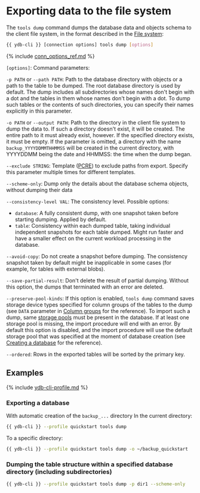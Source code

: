 # Exporting data to the file system

The `tools dump` command dumps the database data and objects schema to the client file system, in the format described in the [File system](../file-structure.md):

```bash
{{ ydb-cli }} [connection options] tools dump [options]
```

{% include [conn_options_ref.md](../../commands/_includes/conn_options_ref.md) %}

`[options]`: Command parameters:

`-p PATH` or `--path PATH`: Path to the database directory with objects or a path to the table to be dumped. The root database directory is used by default. The dump includes all subdirectories whose names don't begin with a dot and the tables in them whose names don't begin with a dot. To dump such tables or the contents of such directories, you can specify their names explicitly in this parameter.

`-o PATH` or `--output PATH`: Path to the directory in the client file system to dump the data to. If such a directory doesn't exist, it will be created. The entire path to it must already exist, however. If the specified directory exists, it must be empty. If the parameter is omitted, a directory with the name `backup_YYYYDDMMTHHMMSS` will be created in the current directory, with YYYYDDMM being the date and HHMMSS: the time when the dump began.

`--exclude STRING`: Template ([PCRE](https://www.pcre.org/original/doc/html/pcrepattern.html)) to exclude paths from export. Specify this parameter multiple times for different templates.

`--scheme-only`: Dump only the details about the database schema objects, without dumping their data

`--consistency-level VAL`: The consistency level. Possible options:

- `database`: A fully consistent dump, with one snapshot taken before starting dumping. Applied by default.
- `table`: Consistency within each dumped table, taking individual independent snapshots for each table dumped. Might run faster and have a smaller effect on the current workload processing in the database.

`--avoid-copy`: Do not create a snapshot before dumping. The consistency snapshot taken by default might be inapplicable in some cases (for example, for tables with external blobs).

`--save-partial-result`: Don't delete the result of partial dumping. Without this option, the dumps that terminated with an error are deleted.

`--preserve-pool-kinds`: If this option is enabled, `tools dump` command saves storage device types specified for column groups of the tables to the dump (see `DATA` parameter in [Column groups](https://ydb.tech/docs/en/yql/reference/syntax/create_table/family) for the reference). To import such a dump, same [storage pools](https://ydb.tech/docs/en/concepts/glossary#storage-pool) must be present in the database. If at least one storage pool is missing, the import procedure will end with an error. By default this option is disabled, and the import procedure will use the default storage pool that was specified at the moment of database creation (see [Creating a database](https://ydb.tech/docs/en/devops/manual/initial-deployment#create-db) for the reference).

`--ordered`: Rows in the exported tables will be sorted by the primary key.

## Examples

{% include [ydb-cli-profile.md](../../../../_includes/ydb-cli-profile.md) %}

### Exporting a database

With automatic creation of the `backup_...` directory In the current directory:

```bash
{{ ydb-cli }} --profile quickstart tools dump
```

To a specific directory:

```bash
{{ ydb-cli }} --profile quickstart tools dump -o ~/backup_quickstart
```

### Dumping the table structure within a specified database directory (including subdirectories)

```bash
{{ ydb-cli }} --profile quickstart tools dump -p dir1 --scheme-only
```



